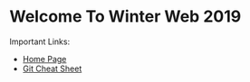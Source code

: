 # Welcome To Winter Web 2019

Important Links:  
- [Home Page](https://github.com/stupendoussuperpowers/winter-web-2019/wiki)
- [Git Cheat Sheet](https://github.com/stupendoussuperpowers/winter-web-2019/wiki/Git-Cheat-Sheet)
